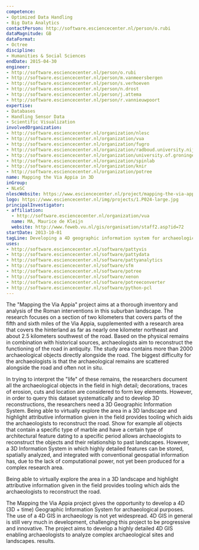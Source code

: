 ```yaml
---
competence:
- Optimized Data Handling
- Big Data Analytics
contactPerson: http://software.esciencecenter.nl/person/o.rubi
dataMagnitude: GB
dataFormat:
- Octree
discipline:
- Humanities & Social Sciences
endDate: 2015-04-30
engineer:
- http://software.esciencecenter.nl/person/o.rubi
- http://software.esciencecenter.nl/person/m.vanmeersbergen
- http://software.esciencecenter.nl/person/s.verhoeven
- http://software.esciencecenter.nl/person/n.drost
- http://software.esciencecenter.nl/person/j.attema
- http://software.esciencecenter.nl/person/r.vannieuwpoort
expertise:
- Databases
- Handling Sensor Data
- Scientific Visualization
involvedOrganization:
- http://software.esciencecenter.nl/organization/nlesc
- http://software.esciencecenter.nl/organization/vua
- http://software.esciencecenter.nl/organization/fugro
- http://software.esciencecenter.nl/organization/radboud.university.nijmegen
- http://software.esciencecenter.nl/organization/university.of.groningen
- http://software.esciencecenter.nl/organization/spinlab
- http://software.esciencecenter.nl/organization/knir
- http://software.esciencecenter.nl/organization/potree
name: Mapping the Via Appia in 3D
inGroup:
- NLeSC
nlescWebsite: https://www.esciencecenter.nl/project/mapping-the-via-appia-in-3d
logo: https://www.esciencecenter.nl/img/projects/1.P024-large.jpg
principalInvestigator:
- affiliation:
  - http://software.esciencecenter.nl/organization/vua
  name: MA, Maurice de Kleijn
  website: http://www.feweb.vu.nl/gis/organisation/staff2.asp?id=72
startDate: 2013-10-01
tagLine: Developing a 4D geographic information system for archaeological purposes
uses:
- http://software.esciencecenter.nl/software/pattyvis
- http://software.esciencecenter.nl/software/pattydata
- http://software.esciencecenter.nl/software/pattyanalytics
- http://software.esciencecenter.nl/software/sfm
- http://software.esciencecenter.nl/software/potree
- http://software.esciencecenter.nl/software/xenon
- http://software.esciencecenter.nl/software/potreeconverter
- http://software.esciencecenter.nl/software/python-pcl
---
```

The "Mapping the Via Appia" project aims at a thorough inventory and analysis of the Roman interventions in this suburban landscape. The research focuses on a section of two kilometers that covers parts of the fifth and sixth miles of the Via Appia, supplemented with a research area that covers the hinterland as far as nearly one kilometer northeast and about 2.5 kilometers southwest of the road. Based on the physical remains in combination with historical sources, archaeologists aim to reconstruct the functioning of the road in antiquity. The study area contains more than 2000 archaeological objects directly alongside the road. The biggest difficulty for the archaeologists is that the archaeological remains are scattered alongside the road and often not in situ.

In trying to interpret the "life" of these remains, the researchers document all the archaeological objects in the field in high detail; decorations, traces of erosion, cuts and location are considered to form key elements. However, in order to query this dataset systematically and to develop 3D reconstructions, the researchers need a 3D Geographic Information System. Being able to virtually explore the area in a 3D landscape and highlight attributive information given in the field provides tooling which aids the archaeologists to reconstruct the road. Show for example all objects that contain a specific type of marble and have a certain type of architectural feature dating to a specific period allows archaeologists to reconstruct the objects and their relationship to past landscapes. However, a 3D Information System in which highly detailed features can be stored, spatially analyzed, and integrated with conventional geospatial information has, due to the lack of computational power, not yet been produced for a complex research area.

Being able to virtually explore the area in a 3D landscape and highlight attributive information given in the field provides tooling which aids the archaeologists to reconstruct the road. 

The Mapping the Via Appia project gives the opportunity to develop a 4D (3D + time) Geographic Information System for archaeological purposes. The use of a 4D GIS in archaeology is not yet widespread. 4D GIS in general is still very much in development, challenging this project to be progressive and innovative. The project aims to develop a highly detailed 4D GIS enabling archaeologists to analyze complex archaeological sites and landscapes.
results.
